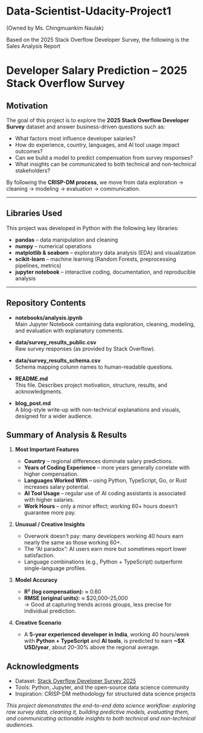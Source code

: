 # Data-Scientist-Udacity-Project1
(Owned by Ms. Chingmuankim Naulak)

Based on the 2025 Stack Overflow Developer Survey, the following is the Sales Analysis Report
#  Developer Salary Prediction – 2025 Stack Overflow Survey

##  Motivation
The goal of this project is to explore the **2025 Stack Overflow Developer Survey** dataset and answer business-driven questions such as:

- What factors most influence developer salaries?  
- How do experience, country, languages, and AI tool usage impact outcomes?  
- Can we build a model to predict compensation from survey responses?  
- What insights can be communicated to both technical and non-technical stakeholders?  

By following the **CRISP-DM process**, we move from data exploration → cleaning → modeling → evaluation → communication.

---

##  Libraries Used
This project was developed in Python with the following key libraries:

- **pandas** – data manipulation and cleaning  
- **numpy** – numerical operations  
- **matplotlib & seaborn** – exploratory data analysis (EDA) and visualization  
- **scikit-learn** – machine learning (Random Forests, preprocessing pipelines, metrics)  
- **jupyter notebook** – interactive coding, documentation, and reproducible analysis  

---

## Repository Contents
- **notebooks/analysis.ipynb**  
  Main Jupyter Notebook containing data exploration, cleaning, modeling, and evaluation with explanatory comments.

- **data/survey_results_public.csv**  
  Raw survey responses (as provided by Stack Overflow).

- **data/survey_results_schema.csv**  
  Schema mapping column names to human-readable questions.

- **README.md**  
  This file. Describes project motivation, structure, results, and acknowledgments.

- **blog_post.md**  
  A blog-style write-up with non-technical explanations and visuals, designed for a wider audience.



##  Summary of Analysis & Results
1. **Most Important Features**  
   - **Country** – regional differences dominate salary predictions.  
   - **Years of Coding Experience** – more years generally correlate with higher compensation.  
   - **Languages Worked With** – using Python, TypeScript, Go, or Rust increases salary potential.  
   - **AI Tool Usage** – regular use of AI coding assistants is associated with higher salaries.  
   - **Work Hours** – only a minor effect; working 60+ hours doesn’t guarantee more pay.

2. **Unusual / Creative Insights**  
   - Overwork doesn’t pay: many developers working 40 hours earn nearly the same as those working 60+.  
   - The “AI paradox”: AI users earn more but sometimes report lower satisfaction.  
   - Language combinations (e.g., Python + TypeScript) outperform single-language profiles.

3. **Model Accuracy**  
   - **R² (log compensation):** ≈ 0.60  
   - **RMSE (original units):** ≈ $20,000–25,000  
   → Good at capturing trends across groups, less precise for individual prediction.

4. **Creative Scenario**  
   - A **5-year experienced developer in India**, working 40 hours/week with **Python + TypeScript** and **AI tools**, is predicted to earn **~$X USD/year**, about 20–30% above the regional average.



##  Acknowledgments
- Dataset: [Stack Overflow Developer Survey 2025](https://insights.stackoverflow.com/survey)  
- Tools: Python, Jupyter, and the open-source data science community  
- Inspiration: CRISP-DM methodology for structured data science projects  



*This project demonstrates the end-to-end data science workflow: exploring raw survey data, cleaning it, building predictive models, evaluating them, and communicating actionable insights to both technical and non-technical audiences.*
